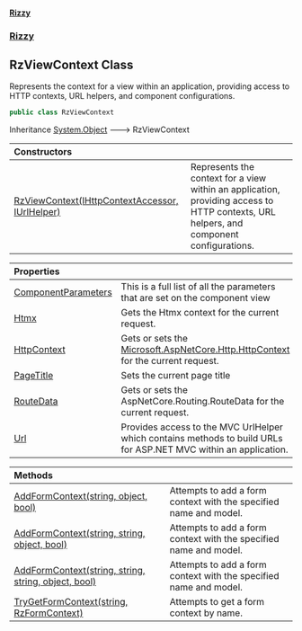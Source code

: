 #### [Rizzy](index 'index')
### [Rizzy](Rizzy 'Rizzy')

## RzViewContext Class

Represents the context for a view within an application, providing access to HTTP contexts, URL helpers, and component configurations.

```csharp
public class RzViewContext
```

Inheritance [System.Object](https://docs.microsoft.com/en-us/dotnet/api/System.Object 'System.Object') &#129106; RzViewContext

| Constructors | |
| :--- | :--- |
| [RzViewContext(IHttpContextAccessor, IUrlHelper)](Rizzy.RzViewContext.RzViewContext(Microsoft.AspNetCore.Http.IHttpContextAccessor,Microsoft.AspNetCore.Mvc.IUrlHelper) 'Rizzy.RzViewContext.RzViewContext(Microsoft.AspNetCore.Http.IHttpContextAccessor, Microsoft.AspNetCore.Mvc.IUrlHelper)') | Represents the context for a view within an application, providing access to HTTP contexts, URL helpers, and component configurations. |

| Properties | |
| :--- | :--- |
| [ComponentParameters](Rizzy.RzViewContext.ComponentParameters 'Rizzy.RzViewContext.ComponentParameters') | This is a full list of all the parameters that are set on the component view |
| [Htmx](Rizzy.RzViewContext.Htmx 'Rizzy.RzViewContext.Htmx') | Gets the Htmx context for the current request. |
| [HttpContext](Rizzy.RzViewContext.HttpContext 'Rizzy.RzViewContext.HttpContext') | Gets or sets the [Microsoft.AspNetCore.Http.HttpContext](https://docs.microsoft.com/en-us/dotnet/api/Microsoft.AspNetCore.Http.HttpContext 'Microsoft.AspNetCore.Http.HttpContext') for the current request. |
| [PageTitle](Rizzy.RzViewContext.PageTitle 'Rizzy.RzViewContext.PageTitle') | Sets the current page title |
| [RouteData](Rizzy.RzViewContext.RouteData 'Rizzy.RzViewContext.RouteData') | Gets or sets the AspNetCore.Routing.RouteData for the current request. |
| [Url](Rizzy.RzViewContext.Url 'Rizzy.RzViewContext.Url') | Provides access to the MVC UrlHelper which contains methods to build URLs for ASP.NET MVC within an application. |

| Methods | |
| :--- | :--- |
| [AddFormContext(string, object, bool)](Rizzy.RzViewContext.AddFormContext(string,object,bool) 'Rizzy.RzViewContext.AddFormContext(string, object, bool)') | Attempts to add a form context with the specified name and model. |
| [AddFormContext(string, string, object, bool)](Rizzy.RzViewContext.AddFormContext(string,string,object,bool) 'Rizzy.RzViewContext.AddFormContext(string, string, object, bool)') | Attempts to add a form context with the specified name and model. |
| [AddFormContext(string, string, string, object, bool)](Rizzy.RzViewContext.AddFormContext(string,string,string,object,bool) 'Rizzy.RzViewContext.AddFormContext(string, string, string, object, bool)') | Attempts to add a form context with the specified name and model. |
| [TryGetFormContext(string, RzFormContext)](Rizzy.RzViewContext.TryGetFormContext(string,Rizzy.Components.Form.RzFormContext) 'Rizzy.RzViewContext.TryGetFormContext(string, Rizzy.Components.Form.RzFormContext)') | Attempts to get a form context by name. |
